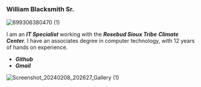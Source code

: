 ### William Blacksmith Sr.

![699306380470 (1)](https://github.com/WilliamBlacksmith/WilliamBlacksmith.github.io/assets/166405777/d8829ca9-c5a9-482d-89df-4876b1c8f312)

I am an ***IT Specialist*** working with the ***Rosebud Sioux Tribe*** ***Climate Center***. I have an associates degree in computer technology, with 12 years of hands on experience.


 * ***Github***
 * ***Gmail***


![Screenshot_20240208_202627_Gallery (1)](https://github.com/WilliamBlacksmith/WilliamBlacksmith.github.io/assets/166405777/fff169dd-b676-4c8b-a85a-0a8c8db85a7a)
